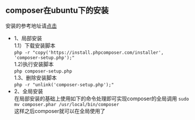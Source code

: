 ## composer在ubuntu下的安装
安装的参考地址请[点击](https://docs.phpcomposer.com/00-intro.html#Installation-*nix)

- 1、局部安装  
1.1）下载安装脚本  
``
php -r "copy('https://install.phpcomposer.com/installer', 'composer-setup.php');"
``  
1.2)执行安装脚本  
``
php composer-setup.php
``  
1.3、删除安装脚本  
``
php -r "unlink('composer-setup.php');"
``
- 2、全局安装  
在局部安装的基础上使用如下的命令处理即可实现composer的全局调用
``
sudo mv composer.phar /usr/local/bin/composer
``  
这样之后composer就可以在全局使用了